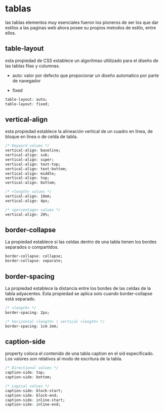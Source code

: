 # tablas

las tablas elementos muy esenciales fueron los pioneros de ser los que dar estilos a las paginas web ahora posee su propios metodos de estilo, entre ellos.

## table-layout

esta propiedad de CSS establece un algoritmao ultilizado para el diseño de las tablas filas y columnas.

- auto: valor por defecto que propocionar un diseño automatico por parte de navegador

- fixed

``` css
table-layout: auto;
table-layout: fixed;
```

## vertical-align

esta propiedad establece la alineación vertical de un cuadro en línea, de bloque en línea o de celda de tabla.

``` css
/* Keyword values */
vertical-align: baseline;
vertical-align: sub;
vertical-align: super;
vertical-align: text-top;
vertical-align: text-bottom;
vertical-align: middle;
vertical-align: top;
vertical-align: bottom;

/* <length> values */
vertical-align: 10em;
vertical-align: 4px;

/* <percentage> values */
vertical-align: 20%;
```

## border-collapse

La propiedad establece si las celdas dentro de una tabla tienen los bordes separados o compartidos.

``` css
border-collapse: collapse;
border-collapse: separate;
```

## border-spacing

La propiedad establece la distancia entre los bordes de las celdas de la tabla adyacentes. Esta propiedad se aplica solo cuando border-collapse está separado.

``` css
/* <length> */
border-spacing: 2px;

/* horizontal <length> | vertical <length> */
border-spacing: 1cm 2em;
```

## caption-side

property coloca el contenido de una tabla caption en el sid especificado. Los valores son relativos al modo de escritura de la tabla.

``` css
/* Directional values */
caption-side: top;
caption-side: bottom;

/* Logical values */
caption-side: block-start;
caption-side: block-end;
caption-side: inline-start;
caption-side: inline-end;
```